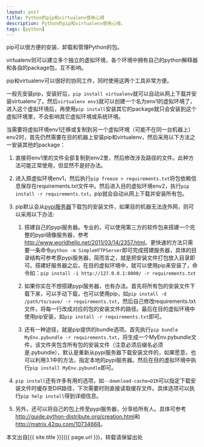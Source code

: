 ```yaml
---
layout: post
title: Python的pip和virtualenv使用心得
description: Python的pip和virtualenv使用心得。
tags: [python]
---
```


pip可以很方便的安装、卸载和管理Python的包。

virtualenv则可以建立多个独立的虚拟环境，各个环境中拥有自己的python解释器和各自的package包，互不影响。

pip和virtualenv可以很好的协同工作，同时使用这两个工具非常方便。
<!--more-->
一般先安装pip，安装好后，`pip install virtualenv`就可以自动从网上下载并安装virtualenv了。然后`virtualenv env1`就可以创建一个名为env1的虚拟环境了，进入这个虚拟环境后，再使用`pip install`安装其它的package就只会安装到这个虚拟环境里，不会影响其它虚拟环境或系统环境。

当需要将虚拟环境env1迁移或复制到另一个虚拟环境（可能不在同一台机器上）env2时，首先仍然需要在目的机器上安装pip和virtualenv，然后采用以下方法之一安装其他的package：

1. 直接将env1里的文件全部复制到env2里，然后修改涉及路径的文件。此种方法可能正常使用，但显然不是好办法。

2. 进入原虚拟环境env1，然后执行`pip freeze > requirements.txt`将包依赖信息保存在requirements.txt文件中。然后进入目的虚拟环境env2，执行`pip install -r requirements.txt`，pip就会自动从网上下载并安装所有包。

3. pip默认会从[pypi服务器](http://pypi.python.org/simple)下载包的安装文件，如果目的机器无法连外网，则可以采用以下办法:

    1. 搭建自己的pypi服务器。专业的，可以使用第三方的软件包来搭建一个完整的pypi镜像服务器，参考<http://www.worldhello.net/2011/03/14/2357.html>。更快速的方法只需要一条命令`python -m SimpleHTTPServer`即可完成搭建服务器，具体的目录结构可参考原pypi服务器，简而言之，就是把安装文件打包放入目录即可。搭建好服务器之后，在目的虚拟环境中，就可以使用pip来安装了，命令如：`pip install -i http://127.0.0.1:8000/ -r requirements.txt`

    2. 如果你实在不想搭建pypi服务器，也有办法。首先将所有包的安装文件下载下来，可以手动下载，也可以使用pip，如`pip install -d /path/to/save/ -r requirements.txt`，然后自己修改requirements.txt文件，将每一行改成对应的包的安装文件的路径。最后在目的虚拟环境中使用pip安装，如`pip install -r requirements.txt`即可。

    3. 还有一种途径，就是pip提供的bundle选项。首先执行`pip bundle MyEnv.pybundle -r requirements.txt`，将生成一个MyEnv.pybundle文件，该文件夹包含所有包的安装文件（注意必须后缀名必须是.pybundle），默认是重新从pypi服务器下载安装文件的，如果愿意，也可以利用3.1中的方法，指定本地的pypi服务器。然后在目的虚拟环境中执行`pip install MyEnv.pybundle`即可。

4. `pip install`还有许多有用的选项，如`--download-cache=DIR`可以指定下载安装文件时缓存至DIR路径，下次需要时则直接读取缓存文件。具体选项可以执行`pip help install`得到详细信息。

5. 另外，还可以将自己的包上传至pypi服务器，分享给所有人。具体可参考<http://guide.python-distribute.org/creation.html>和<http://matrix.42qu.com/10734668>。

本文出自[{{ site.title }}]({{ page.url }})，转载请保留出处
